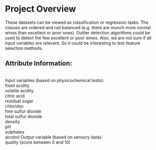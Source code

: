 # Project Overview
These datasets can be viewed as classification or regression tasks. The classes are ordered and not balanced (e.g. there are munch more normal wines than excellent or poor ones). Outlier detection algorithms could be used to detect the few excellent or poor wines. Also, we are not sure if all input variables are relevant. So it could be interesting to test feature selection methods.
<br>
## Attribute Information:
<br>
Input variables (based on physicochemical tests):
<br>
fixed acidity
<br>
volatile acidity
<br>
citric acid
<br>
residual sugar
<br>
chlorides
<br>
free sulfur dioxide
<br>
total sulfur dioxide
<br>
density
<br>
pH
<br>
sulphates
<br>
alcohol Output variable (based on sensory data):
<br>
quality (score between 0 and 10)
